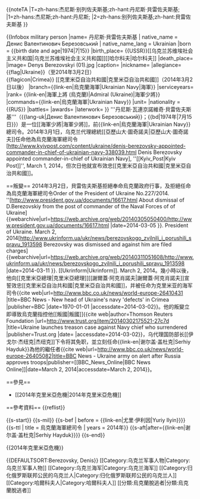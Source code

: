 
{{noteTA
|T=zh-hans:杰尼斯·别列佐夫斯基;zh-hant:丹尼斯·貝雷佐夫斯基;
|1=zh-hans:杰尼斯;zh-hant:丹尼斯;
|2=zh-hans:别列佐夫斯基;zh-hant:貝雷佐夫斯基
}}

{{Infobox military person
|name= 丹尼斯·貝雷佐夫斯基
| native_name       = Денис Валентинович Березовський
| native_name_lang  = Ukrainian
|born = {{birth date and age|1974|7|15}}
|birth_place= {{USSR}}[[乌克兰苏维埃社会主义共和国|乌克兰苏维埃社会主义共和国]][[哈尔科夫|哈尔科夫]]
|death_place=
|image= Denys Berezovskyi (01).jpg
|caption= 
|nickname=
|allegiance= {{flag|Ukraine}}（至2014年3月2日）<br /> {{flagicon|Crimea}} [[克里米亞自治共和國|克里米亞自治共和國]]（2014年3月2日以後）
|branch={{link-en|烏克蘭海軍|Ukrainian Navy|海軍}}
|serviceyears=
|rank= {{link-en|海軍上將 (烏克蘭)|Admiral (Ukraine)|海軍少將}}
|commands={{link-en|烏克蘭海軍|Ukrainian Navy}}
|unit=
|nationality   ={{RUS}}
|battles=
|awards=
|laterwork=
}}
'''丹尼斯·瓦連京諾維奇·貝雷佐夫斯基'''（{{lang-uk|Денис Валентинович Березовський}}；{{bd|1974年|7月15日}}）是一位[[海軍少將|海軍少將]]，前{{link-en|烏克蘭海軍|Ukrainian Navy}}總司令。2014年3月1日，乌克兰代理總統[[亞歷山大·圖奇諾夫|亞歷山大·圖奇諾夫]]任命他為烏克蘭海軍總司令<ref>[http://www.kyivpost.com/content/ukraine/denis-berezovsky-appointed-commander-in-chief-of-ukrainian-navy-338039.html Denis Berezovsky appointed commander-in-chief of Ukrainian Navy], ''[[Kyiv_Post|Kyiv Post]]'', March 1, 2014</ref>，但次日他就宣布效忠[[克里米亞自治共和國|克里米亞自治共和國]]。

==叛變==
2014年3月2日，貝雷佐夫斯基拒絕奉命烏克蘭政府行事，及拒絕任命為烏克蘭海軍總司令<ref>Order of the President of Ukraine No.227/2014. ''[http://www.president.gov.ua/documents/16617.html About dismissal of D.Berezovskiy from the post of commander of the Naval Forces of of Ukraine] {{webarchive|url=https://web.archive.org/web/20140305050400/http://www.president.gov.ua/documents/16617.html |date=2014-03-05 }}. President of Ukraine. March 2, 2014</ref><ref>[http://www.ukrinform.ua/ukr/news/berezovskogo_zvilnili_i_porushili_spravu_1913598 Berezovsky was dismissed and against him are filed charges] {{webarchive|url=https://web.archive.org/web/20140311051608/http://www.ukrinform.ua/ukr/news/berezovskogo_zvilnili_i_porushili_spravu_1913598 |date=2014-03-11 }}. [[Ukrinform|Ukrinform]]. March 2, 2014</ref>。幾小時以後，他向[[克里米亞總理|克里米亞總理]][[謝爾蓋·阿克肖諾夫|謝爾蓋·阿克肖諾夫]]宣誓效忠[[克里米亞自治共和國|克里米亞自治共和國]]，并被任命为克里米亚的海军司令<ref>{{cite web|url=http://www.bbc.co.uk/news/world-europe-26410431 |title=BBC News - New head of Ukraine's navy 'defects' in Crimea |publisher=BBC |date=1970-01-01 |accessdate=2014-03-02}}</ref>。他的叛變立即導致烏克蘭指控他[[叛國|叛國]]<ref>{{cite web|author=Thomson Reuters Foundation |url=http://www.trust.org/item/20140302175521-27c7d |title=Ukraine launches treason case against Navy chief who surrendered |publisher=Trust.org |date= |accessdate=2014-03-02}}</ref>，乌代理国防部长[[伊戈尔·杰纽克|杰纽克]]下令将其免职，並立刻任命{{link-en|谢尔盖·盖杜克|Serhiy Hayduk}}為他的繼任者<ref name="BBCMar14">{{cite web|url=http://www.bbc.co.uk/news/world-europe-26405082|title=BBC News - Ukraine army on alert after Russia approves troops|publisher=[[BBC_News_Online|BBC News Online]]|date=March 2, 2014|accessdate=March 2, 2014}}</ref>。

==參見==
* [[2014年克里米亞危機|2014年克里米亞危機]]

==參考資料==
{{reflist}}

{{s-start}}
{{s-mil}}
{{s-bef | before = {{link-en|尤里·伊利因|Yuriy Ilyin}}}}
{{s-ttl | title = 烏克蘭海軍總司令 | years = 2014年}}
{{s-aft|after={{link-en|谢尔盖·盖杜克|Serhiy Hayduk}}}}
{{s-end}}

{{2014年克里米亞危機}}

{{DEFAULTSORT:Berezovsky, Denis}}
[[Category:乌克兰军事人物|Category:乌克兰军事人物]]
[[Category:乌克兰海军|Category:乌克兰海军]]
[[Category:归化俄罗斯联邦公民的乌克兰人|Category:归化俄罗斯联邦公民的乌克兰人]]
[[Category:哈爾科夫人|Category:哈爾科夫人]]
[[分類:烏克蘭脫逃者|分類:烏克蘭脫逃者]]
